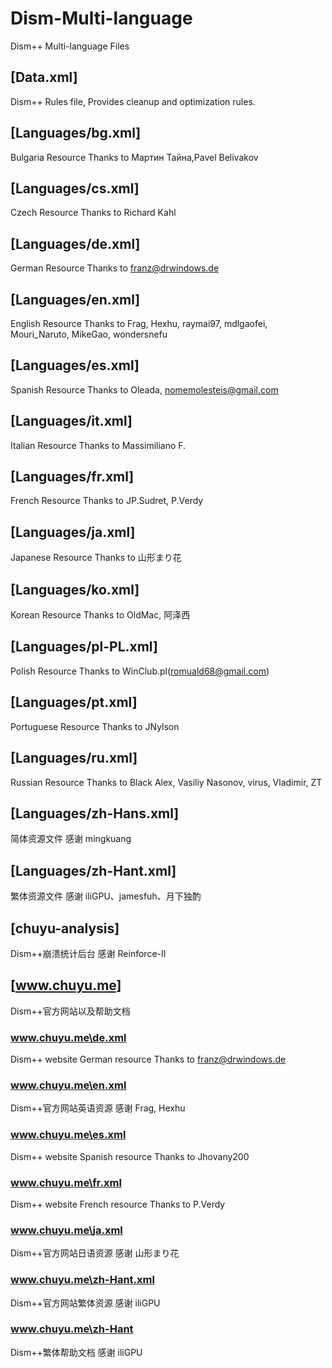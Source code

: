 ﻿# Dism-Multi-language
Dism++ Multi-language Files


## [Data.xml]
Dism++ Rules file, Provides cleanup and optimization rules.

## [Languages/bg.xml]
Bulgaria Resource
Thanks to Мартин Тайна,Pavel Belivakov

## [Languages/cs.xml]
Czech Resource
Thanks to Richard Kahl


## [Languages/de.xml]
German Resource
Thanks to franz@drwindows.de


## [Languages/en.xml]
English Resource
Thanks to Frag, Hexhu, raymai97, mdlgaofei, Mouri_Naruto, MikeGao, wondersnefu

## [Languages/es.xml]
Spanish Resource
Thanks to Oleada, nomemolesteis@gmail.com

## [Languages/it.xml]
Italian Resource
Thanks to Massimiliano F.


## [Languages/fr.xml]
French Resource
Thanks to JP.Sudret, P.Verdy


## [Languages/ja.xml]
Japanese Resource
Thanks to 山形まり花

## [Languages/ko.xml]
Korean Resource
Thanks to OldMac, 阿泽西

## [Languages/pl-PL.xml]
Polish Resource
Thanks to WinClub.pl(romuald68@gmail.com)

## [Languages/pt.xml]
Portuguese Resource
Thanks to JNylson

## [Languages/ru.xml]
Russian Resource
Thanks to Black Alex, Vasiliy Nasonov, virus, Vladimir, ZT


## [Languages/zh-Hans.xml]
简体资源文件
感谢 mingkuang


## [Languages/zh-Hant.xml]
繁体资源文件
感谢 iliGPU、jamesfuh、月下独酌


## [chuyu-analysis]
Dism++崩溃统计后台
感谢 Reinforce-II

## [www.chuyu.me]
Dism++官方网站以及帮助文档
### www.chuyu.me\de.xml
Dism++ website German resource
Thanks to franz@drwindows.de

### www.chuyu.me\en.xml
Dism++官方网站英语资源
感谢 Frag, Hexhu

### www.chuyu.me\es.xml
Dism++ website Spanish resource
Thanks to Jhovany200

### www.chuyu.me\fr.xml
Dism++ website French resource
Thanks to P.Verdy

### www.chuyu.me\ja.xml
Dism++官方网站日语资源
感谢 山形まり花

### www.chuyu.me\zh-Hant.xml
Dism++官方网站繁体资源
感谢 iliGPU

### www.chuyu.me\zh-Hant
Dism++繁体帮助文档
感谢 iliGPU

